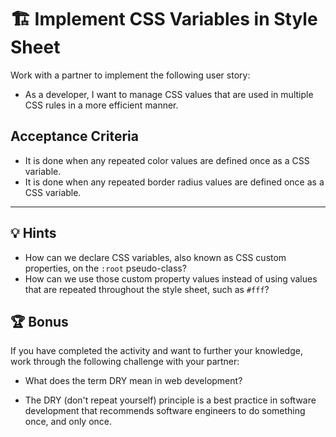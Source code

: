 # 🏗️ Implement CSS Variables in Style Sheet

Work with a partner to implement the following user story:

* As a developer, I want to manage CSS values that are used in multiple CSS rules in a more efficient manner.

## Acceptance Criteria
* It is done when any repeated color values are defined once as a CSS variable.
* It is done when any repeated border radius values are defined once as a CSS variable.
---

## 💡 Hints
* How can we declare CSS variables, also known as CSS custom properties, on the `:root` pseudo-class?
* How can we use those custom property values instead of using values that are repeated throughout the style sheet, such as `#fff`?

## 🏆 Bonus
If you have completed the activity and want to further your knowledge, work through the following challenge with your partner:
* What does the term DRY mean in web development?
- The DRY (don't repeat yourself) principle is a best practice in software development that recommends software engineers to do something once, and only once.
